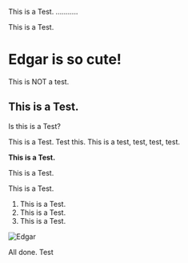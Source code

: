 This is a Test. ...........

This is a Test.

# Edgar is so cute! 

This is NOT a test.

## This is a Test.

Is this is a Test?

This is a Test. Test this. This is a test, test, test, test.

**This is a Test.**

This is a Test.


This is a Test.


1. This is a Test.
2. This is a Test.
3. This is a Test.

![Edgar](Edgar-sweater.png)

All done.
Test